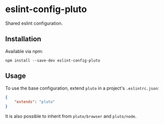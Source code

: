 eslint-config-pluto
===

Shared eslint configuration.

Installation
---

Available via npm:

`npm install --save-dev eslint-config-pluto`

Usage
---

To use the base configuration, extend `pluto` in a project's `.eslintrc.json`:

```json
{
	"extends": "pluto"
}
```

It is also possible to inherit from `pluto/browser` and `pluto/node`.
